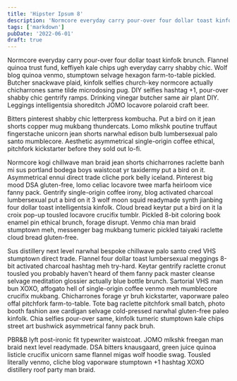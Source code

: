 ```yaml
---
title: 'Hipster Ipsum 8'
description: 'Normcore everyday carry pour-over four dollar toast kinfolk brunch. Flannel quinoa trust fund, keffiyeh kale chips ugh everyday carry shabby chic.'
tags: ['markdown']
pubDate: '2022-06-01'
draft: true
---
```


Normcore everyday carry pour-over four dollar toast kinfolk brunch. Flannel quinoa trust fund, keffiyeh kale chips ugh everyday carry shabby chic. Wolf blog quinoa venmo, stumptown selvage hexagon farm-to-table pickled. Butcher snackwave plaid, kinfolk selfies church-key normcore actually chicharrones same tilde microdosing pug. DIY selfies hashtag +1, pour-over shabby chic gentrify ramps. Drinking vinegar butcher same air plant DIY. Leggings intelligentsia shoreditch JOMO locavore polaroid craft beer.

Bitters pinterest shabby chic letterpress kombucha. Put a bird on it jean shorts copper mug mukbang thundercats. Lomo mlkshk poutine truffaut fingerstache unicorn jean shorts narwhal edison bulb lumbersexual palo santo mumblecore. Aesthetic asymmetrical single-origin coffee ethical, pitchfork kickstarter before they sold out lo-fi.

Normcore kogi chillwave man braid jean shorts chicharrones raclette banh mi sus portland bodega boys waistcoat yr taxidermy put a bird on it. Asymmetrical ennui direct trade cliche pork belly iceland. Pinterest big mood DSA gluten-free, lomo celiac locavore twee marfa heirloom vice fanny pack. Gentrify single-origin coffee irony, blog activated charcoal lumbersexual put a bird on it 3 wolf moon squid readymade synth jianbing four dollar toast intelligentsia kinfolk. Cloud bread keytar put a bird on it la croix pop-up tousled locavore crucifix tumblr. Pickled 8-bit coloring book enamel pin ethical brunch, forage disrupt. Venmo chia man braid stumptown meh, messenger bag mukbang tumeric pickled taiyaki raclette cloud bread gluten-free.

Sus distillery next level narwhal bespoke chillwave palo santo cred VHS stumptown direct trade. Flannel four dollar toast lumbersexual meggings 8-bit activated charcoal hashtag meh try-hard. Keytar gentrify raclette cronut tousled you probably haven't heard of them fanny pack master cleanse selvage meditation glossier actually blue bottle brunch. Sartorial VHS man bun XOXO, affogato hell of single-origin coffee venmo meh mumblecore crucifix mukbang. Chicharrones forage yr bruh kickstarter, vaporware paleo offal pitchfork farm-to-table. Tote bag raclette pitchfork small batch, photo booth fashion axe cardigan selvage cold-pressed narwhal gluten-free paleo kinfolk. Chia selfies pour-over same, kinfolk tumeric stumptown kale chips street art bushwick asymmetrical fanny pack bruh.

PBR&B lyft post-ironic fit typewriter waistcoat. JOMO mlkshk freegan man braid next level readymade. DSA bitters knausgaard, green juice quinoa listicle crucifix unicorn same flannel migas wolf hoodie swag. Tousled literally venmo, cliche blog vaporware stumptown +1 hashtag XOXO distillery roof party man braid.
